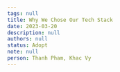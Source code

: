 ```yaml
---
tags: null
title: Why We Chose Our Tech Stack
date: 2023-03-20
description: null
authors: null
status: Adopt
note: null
person: Thanh Pham, Khac Vy
---
```


